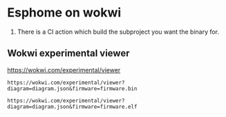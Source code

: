 # Esphome on wokwi

1. There is a CI action which build the subproject you want the binary for.

## Wokwi experimental viewer

https://wokwi.com/experimental/viewer

```
https://wokwi.com/experimental/viewer?diagram=diagram.json&firmware=firmware.bin

https://wokwi.com/experimental/viewer?diagram=diagram.json&firmware=firmware.elf
```

